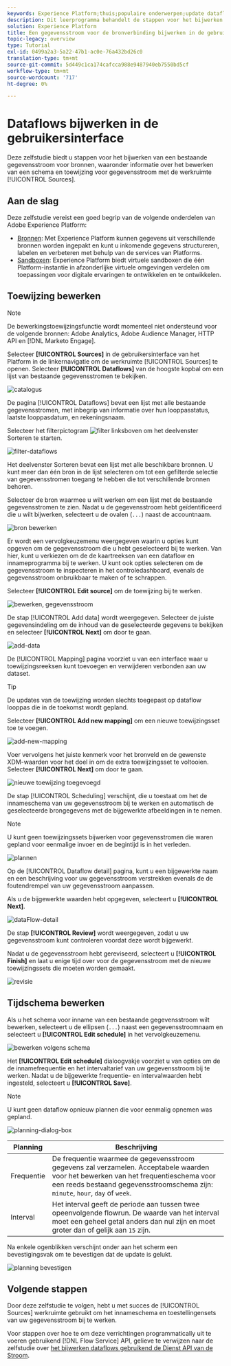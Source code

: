 ```yaml
---
keywords: Experience Platform;thuis;populaire onderwerpen;update dataflows;geef programma uit
description: Dit leerprogramma behandelt de stappen voor het bijwerken van een gegevensstroomprogramma, met inbegrip van zijn innamefrequentie en intervalsnelheid, gebruikend de Bronwerkruimte.
solution: Experience Platform
title: Een gegevensstroom voor de bronverbinding bijwerken in de gebruikersinterface
topic-legacy: overview
type: Tutorial
exl-id: 0499a2a3-5a22-47b1-ac0e-76a432bd26c0
translation-type: tm+mt
source-git-commit: 5d449c1ca174cafcca988e9487940eb7550bd5cf
workflow-type: tm+mt
source-wordcount: '717'
ht-degree: 0%

---
```


# Dataflows bijwerken in de gebruikersinterface

Deze zelfstudie biedt u stappen voor het bijwerken van een bestaande gegevensstroom voor bronnen, waaronder informatie over het bewerken van een schema en toewijzing voor gegevensstroom met de werkruimte [!UICONTROL Sources].

## Aan de slag

Deze zelfstudie vereist een goed begrip van de volgende onderdelen van Adobe Experience Platform:

- [Bronnen](../../home.md): Met Experience Platform kunnen gegevens uit verschillende bronnen worden ingepakt en kunt u inkomende gegevens structureren, labelen en verbeteren met behulp van de services van Platforms.
- [Sandboxen](../../../sandboxes/home.md): Experience Platform biedt virtuele sandboxen die één Platform-instantie in afzonderlijke virtuele omgevingen verdelen om toepassingen voor digitale ervaringen te ontwikkelen en te ontwikkelen.

## Toewijzing bewerken

>[!NOTE]
>
>De bewerkingstoewijzingsfunctie wordt momenteel niet ondersteund voor de volgende bronnen: Adobe Analytics, Adobe Audience Manager, HTTP API en [!DNL Marketo Engage].

Selecteer **[!UICONTROL Sources]** in de gebruikersinterface van het Platform in de linkernavigatie om de werkruimte [!UICONTROL Sources] te openen. Selecteer **[!UICONTROL Dataflows]** van de hoogste kopbal om een lijst van bestaande gegevensstromen te bekijken.

![catalogus](../../images/tutorials/update-dataflows/catalog.png)

De pagina [!UICONTROL Dataflows] bevat een lijst met alle bestaande gegevensstromen, met inbegrip van informatie over hun looppasstatus, laatste looppasdatum, en rekeningsnaam.

Selecteer het filterpictogram ![filter](../../images/tutorials/update/filter.png) linksboven om het deelvenster Sorteren te starten.

![filter-dataflows](../../images/tutorials/update-dataflows/filter-dataflows.png)

Het deelvenster Sorteren bevat een lijst met alle beschikbare bronnen. U kunt meer dan één bron in de lijst selecteren om tot een gefilterde selectie van gegevensstromen toegang te hebben die tot verschillende bronnen behoren.

Selecteer de bron waarmee u wilt werken om een lijst met de bestaande gegevensstromen te zien. Nadat u de gegevensstroom hebt geïdentificeerd die u wilt bijwerken, selecteert u de ovalen (`...`) naast de accountnaam.

![bron bewerken](../../images/tutorials/update-dataflows/edit-source.png)

Er wordt een vervolgkeuzemenu weergegeven waarin u opties kunt opgeven om de gegevensstroom die u hebt geselecteerd bij te werken. Van hier, kunt u verkiezen om de de kaartreeksen van een dataflow en innameprogramma bij te werken. U kunt ook opties selecteren om de gegevensstroom te inspecteren in het controledashboard, evenals de gegevensstroom onbruikbaar te maken of te schrappen.

Selecteer **[!UICONTROL Edit source]** om de toewijzing bij te werken.

![bewerken, gegevensstroom](../../images/tutorials/update-dataflows/edit-dataflow.png)

De stap [!UICONTROL Add data] wordt weergegeven. Selecteer de juiste gegevensindeling om de inhoud van de geselecteerde gegevens te bekijken en selecteer **[!UICONTROL Next]** om door te gaan.

![add-data](../../images/tutorials/update-dataflows/add-data.png)

De [!UICONTROL Mapping] pagina voorziet u van een interface waar u toewijzingsreeksen kunt toevoegen en verwijderen verbonden aan uw dataset.

>[!TIP]
>
>De updates van de toewijzing worden slechts toegepast op dataflow looppas die in de toekomst wordt gepland.

Selecteer **[!UICONTROL Add new mapping]** om een nieuwe toewijzingsset toe te voegen.

![add-new-mapping](../../images/tutorials/update-dataflows/add-new-mapping.png)

Voer vervolgens het juiste kenmerk voor het bronveld en de gewenste XDM-waarden voor het doel in om de extra toewijzingsset te voltooien. Selecteer **[!UICONTROL Next]** om door te gaan.

![nieuwe toewijzing toegevoegd](../../images/tutorials/update-dataflows/new-mapping-added.png)

De stap [!UICONTROL Scheduling] verschijnt, die u toestaat om het de innameschema van uw gegevensstroom bij te werken en automatisch de geselecteerde brongegevens met de bijgewerkte afbeeldingen in te nemen.

>[!NOTE]
>
>U kunt geen toewijzingssets bijwerken voor gegevensstromen die waren gepland voor eenmalige invoer en de begintijd is in het verleden.

![plannen](../../images/tutorials/update-dataflows/scheduling.png)

Op de [!UICONTROL Dataflow detail] pagina, kunt u een bijgewerkte naam en een beschrijving voor uw gegevensstroom verstrekken evenals de de foutendrempel van uw gegevensstroom aanpassen.

Als u de bijgewerkte waarden hebt opgegeven, selecteert u **[!UICONTROL Next]**.

![dataFlow-detail](../../images/tutorials/update-dataflows/dataflow-detail.png)

De stap **[!UICONTROL Review]** wordt weergegeven, zodat u uw gegevensstroom kunt controleren voordat deze wordt bijgewerkt.

Nadat u de gegevensstroom hebt gereviseerd, selecteert u **[!UICONTROL Finish]** en laat u enige tijd over voor de gegevensstroom met de nieuwe toewijzingssets die moeten worden gemaakt.

![revisie](../../images/tutorials/update-dataflows/review.png)

## Tijdschema bewerken

Als u het schema voor inname van een bestaande gegevensstroom wilt bewerken, selecteert u de ellipsen (`...`) naast een gegevensstroomnaam en selecteert u **[!UICONTROL Edit schedule]** in het vervolgkeuzemenu.

![bewerken volgens schema](../../images/tutorials/update-dataflows/edit-schedule.png)

Het **[!UICONTROL Edit schedule]** dialoogvakje voorziet u van opties om de de innamefrequentie en het intervaltarief van uw gegevensstroom bij te werken. Nadat u de bijgewerkte frequentie- en intervalwaarden hebt ingesteld, selecteert u **[!UICONTROL Save]**.

>[!NOTE]
>
>U kunt geen dataflow opnieuw plannen die voor eenmalig opnemen was gepland.

![planning-dialog-box](../../images/tutorials/update-dataflows/schedule-dialog-box.png)

| Planning | Beschrijving |
| ---------- | ----------- |
| Frequentie | De frequentie waarmee de gegevensstroom gegevens zal verzamelen. Acceptabele waarden voor het bewerken van het frequentieschema voor een reeds bestaand gegevensstroomschema zijn: `minute`, `hour`, `day` of `week`. |
| Interval | Het interval geeft de periode aan tussen twee opeenvolgende flowrun. De waarde van het interval moet een geheel getal anders dan nul zijn en moet groter dan of gelijk aan `15` zijn. |

Na enkele ogenblikken verschijnt onder aan het scherm een bevestigingsvak om te bevestigen dat de update is gelukt.

![planning bevestigen](../../images/tutorials/update-dataflows/schedule-confirm.png)

## Volgende stappen

Door deze zelfstudie te volgen, hebt u met succes de [!UICONTROL Sources] werkruimte gebruikt om het innameschema en toestellingensets van uw gegevensstroom bij te werken.

Voor stappen over hoe te om deze verrichtingen programmatically uit te voeren gebruikend [!DNL Flow Service] API, gelieve te verwijzen naar de zelfstudie over [het bijwerken dataflows gebruikend de Dienst API van de Stroom](../../tutorials/api/update-dataflows.md).
